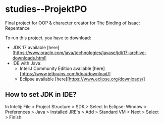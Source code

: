 # studies--ProjektPO
Final project for OOP &amp; character creator for The Binding of Isaac: Repentance

To run this project, you have to download:
- JDK 17 available [here][https://www.oracle.com/java/technologies/javase/jdk17-archive-downloads.html]
- IDE with Java:
    - InteliJ Community Edition available [here][https://www.jetbrains.com/idea/download/]
    - Eclipse available [here][https://www.eclipse.org/downloads/]

## How to set JDK in IDE?
In Intelij:
File > Project Structure > SDK > Select
In Eclipse:
Window > Preferences > Java > Installed JRE's >  Add > Standard VM > Next > Select > Finish


